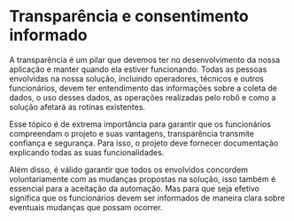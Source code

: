 # Transparência e consentimento informado

A transparência é um pilar que devemos ter no desenvolvimento da nossa aplicação e manter quando ela estiver funcionando. Todas as pessoas envolvidas na nossa solução, incluindo operadores, técnicos e outros funcionários, devem ter entendimento das informações sobre a coleta de dados, o uso desses dados, as operações realizadas pelo robô e como a solução afetará as rotinas existentes.

Esse tópico é de extrema importância para garantir que os funcionários compreendam o projeto e suas vantagens, transparência transmite confiança e segurança. Para isso, o projeto deve fornecer documentação explicando todas as suas funcionalidades.

Além disso, é válido garantir que todos os envolvidos concordem voluntariamente com as mudanças propostas na solução, isso também é essencial para a aceitação da automação. Mas para que seja efetivo significa que os funcionários devem ser informados de maneira clara sobre eventuais mudanças que possam ocorrer.
